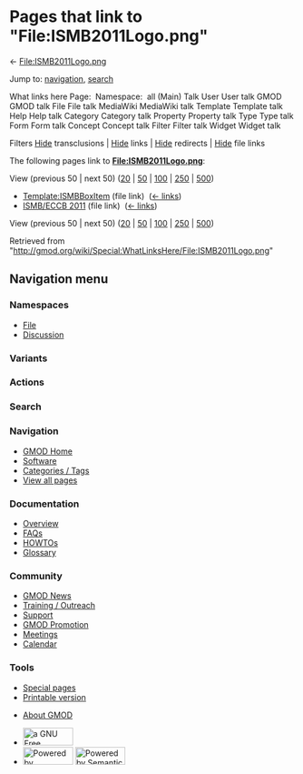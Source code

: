 <div id="mw-page-base" class="noprint">

</div>

<div id="mw-head-base" class="noprint">

</div>

<div id="content" class="mw-body" role="main">

<span id="top"></span>

<div id="mw-js-message" style="display:none;">

</div>



# <span dir="auto">Pages that link to "File:ISMB2011Logo.png"</span>

<div id="bodyContent">

<div id="contentSub">

←
[File:ISMB2011Logo.png](/wiki/File:ISMB2011Logo.png "File:ISMB2011Logo.png")

</div>

<div id="jump-to-nav" class="mw-jump">

Jump to: [navigation](#mw-navigation), [search](#p-search)

</div>

<div id="mw-content-text">

What links here Page:  Namespace:  all (Main) Talk User User talk GMOD
GMOD talk File File talk MediaWiki MediaWiki talk Template Template talk
Help Help talk Category Category talk Property Property talk Type Type
talk Form Form talk Concept Concept talk Filter Filter talk Widget
Widget talk

Filters
[Hide](/mediawiki/index.php?title=Special:WhatLinksHere/File:ISMB2011Logo.png&hidetrans=1 "Special:WhatLinksHere/File:ISMB2011Logo.png")
transclusions \|
[Hide](/mediawiki/index.php?title=Special:WhatLinksHere/File:ISMB2011Logo.png&hidelinks=1 "Special:WhatLinksHere/File:ISMB2011Logo.png")
links \|
[Hide](/mediawiki/index.php?title=Special:WhatLinksHere/File:ISMB2011Logo.png&hideredirs=1 "Special:WhatLinksHere/File:ISMB2011Logo.png")
redirects \|
[Hide](/mediawiki/index.php?title=Special:WhatLinksHere/File:ISMB2011Logo.png&hideimages=1 "Special:WhatLinksHere/File:ISMB2011Logo.png")
file links

The following pages link to
**[File:ISMB2011Logo.png](/wiki/File:ISMB2011Logo.png "File:ISMB2011Logo.png")**:

View (previous 50 \| next 50)
([20](/mediawiki/index.php?title=Special:WhatLinksHere/File:ISMB2011Logo.png&limit=20 "Special:WhatLinksHere/File:ISMB2011Logo.png")
\|
[50](/mediawiki/index.php?title=Special:WhatLinksHere/File:ISMB2011Logo.png&limit=50 "Special:WhatLinksHere/File:ISMB2011Logo.png")
\|
[100](/mediawiki/index.php?title=Special:WhatLinksHere/File:ISMB2011Logo.png&limit=100 "Special:WhatLinksHere/File:ISMB2011Logo.png")
\|
[250](/mediawiki/index.php?title=Special:WhatLinksHere/File:ISMB2011Logo.png&limit=250 "Special:WhatLinksHere/File:ISMB2011Logo.png")
\|
[500](/mediawiki/index.php?title=Special:WhatLinksHere/File:ISMB2011Logo.png&limit=500 "Special:WhatLinksHere/File:ISMB2011Logo.png"))

- [Template:ISMBBoxItem](/wiki/Template:ISMBBoxItem "Template:ISMBBoxItem")
  (file link) ‎ <span class="mw-whatlinkshere-tools">([←
  links](/mediawiki/index.php?title=Special:WhatLinksHere&target=Template%3AISMBBoxItem "Special:WhatLinksHere"))</span>
- [ISMB/ECCB 2011](/wiki/ISMB/ECCB_2011 "ISMB/ECCB 2011") (file link) ‎
  <span class="mw-whatlinkshere-tools">([←
  links](/mediawiki/index.php?title=Special:WhatLinksHere&target=ISMB%2FECCB+2011 "Special:WhatLinksHere"))</span>

View (previous 50 \| next 50)
([20](/mediawiki/index.php?title=Special:WhatLinksHere/File:ISMB2011Logo.png&limit=20 "Special:WhatLinksHere/File:ISMB2011Logo.png")
\|
[50](/mediawiki/index.php?title=Special:WhatLinksHere/File:ISMB2011Logo.png&limit=50 "Special:WhatLinksHere/File:ISMB2011Logo.png")
\|
[100](/mediawiki/index.php?title=Special:WhatLinksHere/File:ISMB2011Logo.png&limit=100 "Special:WhatLinksHere/File:ISMB2011Logo.png")
\|
[250](/mediawiki/index.php?title=Special:WhatLinksHere/File:ISMB2011Logo.png&limit=250 "Special:WhatLinksHere/File:ISMB2011Logo.png")
\|
[500](/mediawiki/index.php?title=Special:WhatLinksHere/File:ISMB2011Logo.png&limit=500 "Special:WhatLinksHere/File:ISMB2011Logo.png"))

</div>

<div class="printfooter">

Retrieved from
"<http://gmod.org/wiki/Special:WhatLinksHere/File:ISMB2011Logo.png>"

</div>

<div id="catlinks" class="catlinks catlinks-allhidden">

</div>

<div class="visualClear">

</div>

</div>

</div>

<div id="mw-navigation">

## Navigation menu

<div id="mw-head">



<div id="left-navigation">

<div id="p-namespaces" class="vectorTabs" role="navigation"
aria-labelledby="p-namespaces-label">

### Namespaces

- <span id="ca-nstab-image"><a href="/wiki/File:ISMB2011Logo.png" accesskey="c"
  title="View the file page [c]">File</a></span>
- <span id="ca-talk"><a
  href="/mediawiki/index.php?title=File_talk:ISMB2011Logo.png&amp;action=edit&amp;redlink=1"
  accesskey="t"
  title="Discussion about the content page [t]">Discussion</a></span>

</div>

<div id="p-variants" class="vectorMenu emptyPortlet" role="navigation"
aria-labelledby="p-variants-label">

### 

### Variants[](#)

<div class="menu">

</div>

</div>

</div>

<div id="right-navigation">



<div id="p-cactions" class="vectorMenu emptyPortlet" role="navigation"
aria-labelledby="p-cactions-label">

### Actions[](#)

<div class="menu">

</div>

</div>

<div id="p-search" role="search">

### Search

<div id="simpleSearch">

</div>

</div>

</div>

</div>

<div id="mw-panel">

<div id="p-logo" role="banner">

<a href="/wiki/Main_Page"
style="background-image: url(http://gmod.org/images/GMOD-cogs.png);"
title="Visit the main page"></a>

</div>

<div id="p-Navigation" class="portal" role="navigation"
aria-labelledby="p-Navigation-label">

### Navigation

<div class="body">

- <span id="n-GMOD-Home">[GMOD Home](/wiki/Main_Page)</span>
- <span id="n-Software">[Software](/wiki/GMOD_Components)</span>
- <span id="n-Categories-.2F-Tags">[Categories /
  Tags](/wiki/Categories)</span>
- <span id="n-View-all-pages">[View all
  pages](/wiki/Special:AllPages)</span>

</div>

</div>

<div id="p-Documentation" class="portal" role="navigation"
aria-labelledby="p-Documentation-label">

### Documentation

<div class="body">

- <span id="n-Overview">[Overview](/wiki/Overview)</span>
- <span id="n-FAQs">[FAQs](/wiki/Category:FAQ)</span>
- <span id="n-HOWTOs">[HOWTOs](/wiki/Category:HOWTO)</span>
- <span id="n-Glossary">[Glossary](/wiki/Glossary)</span>

</div>

</div>

<div id="p-Community" class="portal" role="navigation"
aria-labelledby="p-Community-label">

### Community

<div class="body">

- <span id="n-GMOD-News">[GMOD News](/wiki/GMOD_News)</span>
- <span id="n-Training-.2F-Outreach">[Training /
  Outreach](/wiki/Training_and_Outreach)</span>
- <span id="n-Support">[Support](/wiki/Support)</span>
- <span id="n-GMOD-Promotion">[GMOD
  Promotion](/wiki/GMOD_Promotion)</span>
- <span id="n-Meetings">[Meetings](/wiki/Meetings)</span>
- <span id="n-Calendar">[Calendar](/wiki/Calendar)</span>

</div>

</div>

<div id="p-tb" class="portal" role="navigation"
aria-labelledby="p-tb-label">

### Tools

<div class="body">

- <span id="t-specialpages"><a href="/wiki/Special:SpecialPages" accesskey="q"
  title="A list of all special pages [q]">Special pages</a></span>
- <span id="t-print"><a
  href="/mediawiki/index.php?title=Special:WhatLinksHere/File:ISMB2011Logo.png&amp;printable=yes"
  rel="alternate" accesskey="p"
  title="Printable version of this page [p]">Printable version</a></span>

</div>

</div>

</div>

</div>

<div id="footer" role="contentinfo">

- <span id="footer-places-about">[About
  GMOD](/wiki/GMOD:About "GMOD:About")</span>

<!-- -->

- <span id="footer-copyrightico">[<img src="http://www.gnu.org/graphics/gfdl-logo-small.png" width="88"
  height="31" alt="a GNU Free Documentation License" />](http://www.gnu.org/licenses/fdl-1.3.html)</span>
- <span id="footer-poweredbyico">[<img src="/mediawiki/skins/common/images/poweredby_mediawiki_88x31.png"
  width="88" height="31" alt="Powered by MediaWiki" />](//www.mediawiki.org/)
  [<img
  src="/mediawiki/extensions/SemanticMediaWiki/includes/../resources/images/smw_button.png"
  width="88" height="31" alt="Powered by Semantic MediaWiki" />](https://www.semantic-mediawiki.org/wiki/Semantic_MediaWiki)</span>

<div style="clear:both">

</div>

</div>
